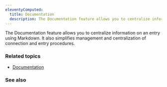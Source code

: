 ```yaml
---
eleventyComputed:
  title: Documentation
  description: The Documentation feature allows you to centralize information on an entry using Markdown. It also simplifies management of connection and entry procedures.
---
```


The Documentation feature allows you to centralize information on an entry using Markdown. It also simplifies management and centralization of connection and entry procedures.

### Related topics  

* [Documentation](https://docs.devolutions.net/rdm/windows/user-interface/content-area/dashboards/documentation/)  

### See also  


